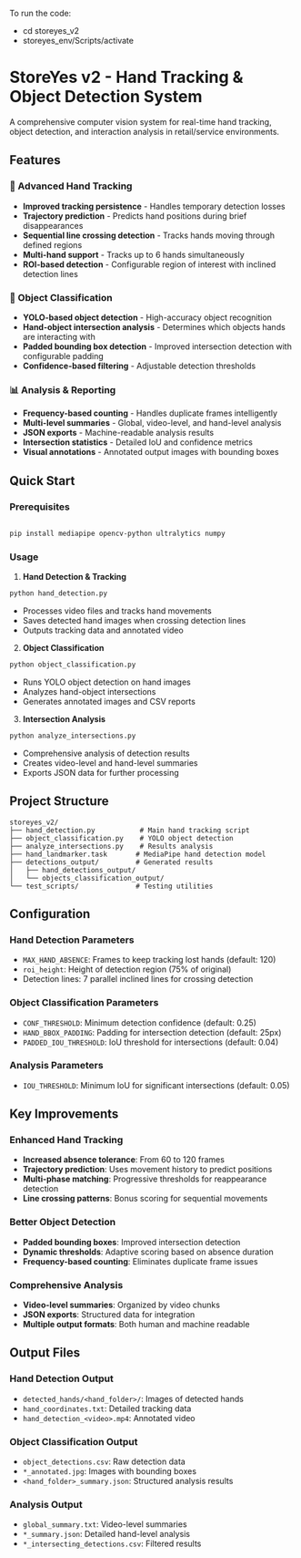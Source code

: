 To run the code:
- cd storeyes_v2
- storeyes_env/Scripts/activate



# StoreYes v2 - Hand Tracking & Object Detection System

A comprehensive computer vision system for real-time hand tracking, object detection, and interaction analysis in retail/service environments.

## Features

### 🤚 Advanced Hand Tracking
- **Improved tracking persistence** - Handles temporary detection losses
- **Trajectory prediction** - Predicts hand positions during brief disappearances  
- **Sequential line crossing detection** - Tracks hands moving through defined regions
- **Multi-hand support** - Tracks up to 6 hands simultaneously
- **ROI-based detection** - Configurable region of interest with inclined detection lines

### 🎯 Object Classification
- **YOLO-based object detection** - High-accuracy object recognition
- **Hand-object intersection analysis** - Determines which objects hands are interacting with
- **Padded bounding box detection** - Improved intersection detection with configurable padding
- **Confidence-based filtering** - Adjustable detection thresholds

### 📊 Analysis & Reporting
- **Frequency-based counting** - Handles duplicate frames intelligently
- **Multi-level summaries** - Global, video-level, and hand-level analysis
- **JSON exports** - Machine-readable analysis results
- **Intersection statistics** - Detailed IoU and confidence metrics
- **Visual annotations** - Annotated output images with bounding boxes

## Quick Start

### Prerequisites
```bash

pip install mediapipe opencv-python ultralytics numpy
```

### Usage

1. **Hand Detection & Tracking**
```bash
python hand_detection.py
```
- Processes video files and tracks hand movements
- Saves detected hand images when crossing detection lines
- Outputs tracking data and annotated video

2. **Object Classification**
```bash
python object_classification.py
```
- Runs YOLO object detection on hand images
- Analyzes hand-object intersections
- Generates annotated images and CSV reports

3. **Intersection Analysis**
```bash
python analyze_intersections.py
```
- Comprehensive analysis of detection results
- Creates video-level and hand-level summaries
- Exports JSON data for further processing

## Project Structure

```
storeyes_v2/
├── hand_detection.py           # Main hand tracking script
├── object_classification.py    # YOLO object detection
├── analyze_intersections.py    # Results analysis
├── hand_landmarker.task       # MediaPipe hand detection model
├── detections_output/         # Generated results
│   ├── hand_detections_output/
│   └── objects_classification_output/
└── test_scripts/              # Testing utilities
```

## Configuration

### Hand Detection Parameters
- `MAX_HAND_ABSENCE`: Frames to keep tracking lost hands (default: 120)
- `roi_height`: Height of detection region (75% of original)
- Detection lines: 7 parallel inclined lines for crossing detection

### Object Classification Parameters  
- `CONF_THRESHOLD`: Minimum detection confidence (default: 0.25)
- `HAND_BBOX_PADDING`: Padding for intersection detection (default: 25px)
- `PADDED_IOU_THRESHOLD`: IoU threshold for intersections (default: 0.04)

### Analysis Parameters
- `IOU_THRESHOLD`: Minimum IoU for significant intersections (default: 0.05)

## Key Improvements

### Enhanced Hand Tracking
- **Increased absence tolerance**: From 60 to 120 frames
- **Trajectory prediction**: Uses movement history to predict positions
- **Multi-phase matching**: Progressive thresholds for reappearance detection
- **Line crossing patterns**: Bonus scoring for sequential movements

### Better Object Detection
- **Padded bounding boxes**: Improved intersection detection
- **Dynamic thresholds**: Adaptive scoring based on absence duration
- **Frequency-based counting**: Eliminates duplicate frame issues

### Comprehensive Analysis
- **Video-level summaries**: Organized by video chunks
- **JSON exports**: Structured data for integration
- **Multiple output formats**: Both human and machine readable

## Output Files

### Hand Detection Output
- `detected_hands/<hand_folder>/`: Images of detected hands
- `hand_coordinates.txt`: Detailed tracking data
- `hand_detection_<video>.mp4`: Annotated video

### Object Classification Output
- `object_detections.csv`: Raw detection data
- `*_annotated.jpg`: Images with bounding boxes
- `<hand_folder>_summary.json`: Structured analysis results

### Analysis Output
- `global_summary.txt`: Video-level summaries
- `*_summary.json`: Detailed hand-level analysis
- `*_intersecting_detections.csv`: Filtered results

